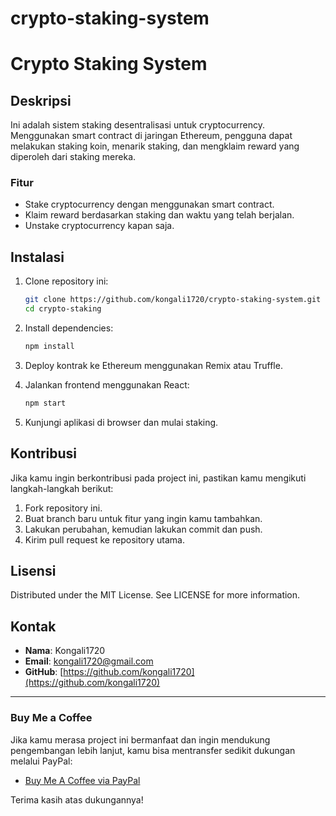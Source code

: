 # crypto-staking-system
# Crypto Staking System

## Deskripsi
Ini adalah sistem staking desentralisasi untuk cryptocurrency. Menggunakan smart contract di jaringan Ethereum, pengguna dapat melakukan staking koin, menarik staking, dan mengklaim reward yang diperoleh dari staking mereka.

### Fitur
- Stake cryptocurrency dengan menggunakan smart contract.
- Klaim reward berdasarkan staking dan waktu yang telah berjalan.
- Unstake cryptocurrency kapan saja.

## Instalasi

1. Clone repository ini:
    ```bash
    git clone https://github.com/kongali1720/crypto-staking-system.git
    cd crypto-staking
    ```

2. Install dependencies:
    ```bash
    npm install
    ```

3. Deploy kontrak ke Ethereum menggunakan Remix atau Truffle.

4. Jalankan frontend menggunakan React:
    ```bash
    npm start
    ```

5. Kunjungi aplikasi di browser dan mulai staking.

## Kontribusi

Jika kamu ingin berkontribusi pada project ini, pastikan kamu mengikuti langkah-langkah berikut:

1. Fork repository ini.
2. Buat branch baru untuk fitur yang ingin kamu tambahkan.
3. Lakukan perubahan, kemudian lakukan commit dan push.
4. Kirim pull request ke repository utama.

## Lisensi

Distributed under the MIT License. See LICENSE for more information.

## Kontak

- **Nama**: Kongali1720
- **Email**: [kongali1720@gmail.com](mailto:kongali1720@gmail.com)
- **GitHub**: [https://github.com/kongali1720](https://github.com/kongali1720)

---

### Buy Me a Coffee
Jika kamu merasa project ini bermanfaat dan ingin mendukung pengembangan lebih lanjut, kamu bisa mentransfer sedikit dukungan melalui PayPal:
- [Buy Me A Coffee via PayPal](https://www.paypal.me/bungtempong99)

Terima kasih atas dukungannya!
